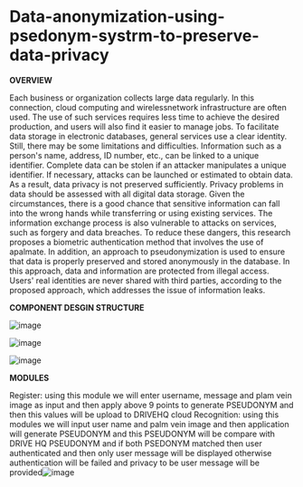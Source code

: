 # Data-anonymization-using-psedonym-systrm-to-preserve-data-privacy

****OVERVIEW****



Each business or organization collects large data regularly. In this connection, cloud computing and wirelessnetwork 
infrastructure are often used. The use of such services requires less time to achieve the desired production, and users 
will also find it easier to manage jobs. 
To facilitate data storage in electronic databases, general services use a clear identity. Still, there may be some 
limitations and difficulties. Information such as a person's name, address, ID number, etc., can be linked to a unique 
identifier. Complete data can be stolen if an attacker manipulates a unique identifier. If necessary, attacks can be 
launched or estimated to obtain data. As a result, data privacy is not preserved sufficiently. 
Privacy problems in data should be assessed with all digital data storage. Given the circumstances, there is a good 
chance that sensitive information can fall into the wrong hands while transferring or using existing services. The 
information exchange process is also vulnerable to attacks on services, such as forgery and data breaches. 
To reduce these dangers, this research proposes a biometric authentication method that involves the use of apalmate. 
In addition, an approach to pseudonymization is used to ensure that data is properly preserved and stored 
anonymously in the database. In this approach, data and information are protected from illegal access. Users' real 
identities are never shared with third parties, according to the proposed approach, which addresses the issue of 
information leaks.






****COMPONENT DESGIN STRUCTURE****

![image](https://github.com/user-attachments/assets/703dd8ee-1cee-4a2d-90e7-f6378f26946a)









![image](https://github.com/user-attachments/assets/3f69e9b4-04a7-4abc-891e-f0eacda6b31a)



![image](https://github.com/user-attachments/assets/44fdfc48-48ca-4767-8b4f-8a4ef433db27)









****MODULES****

Register: using this module we will enter username, message and plam vein image as input and then apply above 9 points to generate PSEUDONYM  and then this values will be upload to DRIVEHQ cloud
Recognition: using this modules we will input user name and palm vein image and then application will generate PSEUDONYM  and this PSEUDONYM  will be compare with DRIVE HQ PSEUDONYM and if both PSEDONYM matched then user authenticated and then only user message will be displayed otherwise authentication will be failed and privacy to be user message will be provided![image](https://github.com/user-attachments/assets/1194d3b5-a699-4404-bda9-ad0d1a342279)
